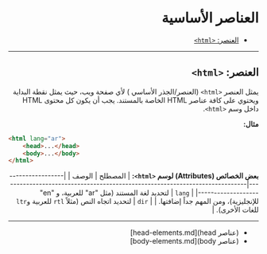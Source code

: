 <style>body {text-align: right;} pre,code{direction: ltr;text-align: left;}</style>

<div dir="rtl">

<h1>العناصر الأساسية</h1>

- [العنصر: `<html>`](#العنصر-html)

---

## العنصر: `<html>`
يمثل العنصر `<html>` (العنصر/الجذر الأساسي ) لأي صفحة ويب، حيث يمثل نقطة البداية ويحتوي على كافة عناصر HTML الخاصة بالمستند. يجب أن يكون كل محتوى HTML داخل وسم `<html>`.

**مثال:**
```html
<html lang="ar">
    <head>...</head>
    <body>...</body>
</html>
```

**بعض الخصائص (Attributes) لوسم `<html>`:**
| المصطلح            | الوصف                                                                                       |
|--------------------|---------------------------------------------------------------------------------------------|
| <code dir="ltr">lang</code>  | لتحديد لغة المستند (مثل "ar" للعربية، و "en" للإنجليزية)، ومن المهم جداً إضافتها.              |
| <code dir="ltr">dir</code>   | لتحديد اتجاه النص (مثلاً `rtl` للعربية و`ltr` للغات الأخرى).               |

---

- (عناصر head)[head-elements.md]
- (عناصر body)[body-elements.md]